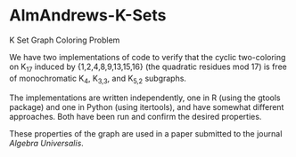 # AlmAndrews-K-Sets
K Set Graph Coloring Problem

We have two implementations of code to verify that the cyclic two-coloring on K<sub>17</sub> induced by {1,2,4,8,9,13,15,16} (the quadratic residues mod 17) is free of monochromatic K<sub>4</sub>, K<sub>3,3</sub>, and K<sub>5,2</sub> subgraphs.

The implementations are written independently, one in R (using the gtools package) and one in Python (using itertools), and have somewhat different approaches. Both have been run and confirm the desired properties.

These properties of the graph are used in a paper submitted to the journal _Algebra Universalis_.
